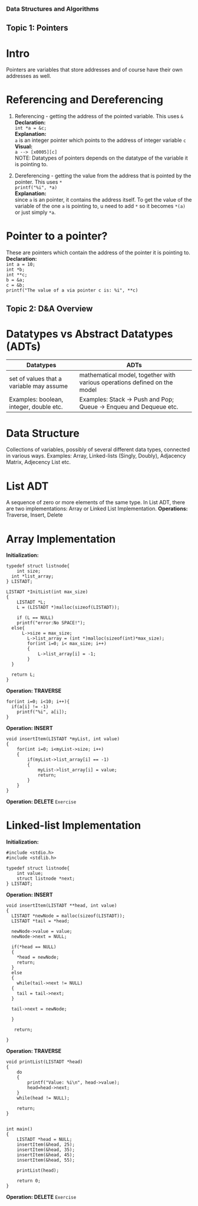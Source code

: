 ### Data Structures and Algorithms

## Topic 1: Pointers
# Intro 
Pointers are variables that store addresses and of course have their own addresses as well. 

# Referencing and Dereferencing
1. Referencing -  getting the address of the pointed variable. This uses ```&```  <br>
**Declaration:** <br> 
``` int *a = &c; ``` <br>
**Explanation:** <br>
```a``` is an integer pointer which points to the address of integer variable ```c```  <br>
**Visual:** <br>
```a --> [x0005][c] ``` <br>
NOTE: Datatypes of pointers depends on the datatype of the variable it is pointing to.  <br>

2. Dereferencing - getting the value from the address that is pointed by the pointer. This uses ```*``` <br>
``` printf("%i", *a) ``` <br>
**Explanation:** <br>
since ```a``` is an pointer, it contains the address itself. To get the value of the variable of the one ```a``` is pointing to, u need to add ```*``` so it becomes ```*(a)``` or just simply ```*a```. <br>

# Pointer to a pointer?
These are pointers which contain the address of the pointer it is pointing to. <br>
**Declaration:** <br>
``` int a = 10; ``` <br>
``` int *b; ``` <br>
``` int **c; ``` <br> 
``` b = &a; ```<br>
``` c = &b; ``` <br>
```printf("The value of a via pointer c is: %i", **c)```

## Topic 2: D&A Overview
# Datatypes vs Abstract Datatypes (ADTs) 
Datatypes | ADTs
------------ | -------------
set of values that a variable may assume | mathematical model, together with various operations defined on the model
Examples: boolean, integer, double etc. | Examples: Stack -> Push and Pop; Queue -> Enqueu and Dequeue etc. 

# Data Structure
Collections of variables, possibly of several different data types, connected in various ways.
Examples: Array, Linked-lists (Singly, Doubly), Adjacency Matrix, Adjecency List etc.

# List ADT
A sequence of zero or more elements of the same type. In List ADT, there are two implementations: Array or Linked List Implementation. 
**Operations:**
Traverse, Insert, Delete

# Array Implementation
**Initialization:**
```
typedef struct listnode{
    int size;
  int *list_array;
} LISTADT;

LISTADT *InitList(int max_size)
{
    LISTADT *L; 
    L = (LISTADT *)malloc(sizeof(LISTADT));
    
    if (L == NULL)
    printf("error:No SPACE!");
  else{
      L->size = max_size;
        L->list_array = (int *)malloc(sizeof(int)*max_size);
        for(int i=0; i< max_size; i++)
        {
            L->list_array[i] = -1;
        }
  }
  
  return L;
}
```
**Operation: TRAVERSE** 
```
for(int i=0; i<10; i++){
  if(a[i] != -1)
    printf("%i", a[i]);
}
```
**Operation: INSERT** 
```
void insertItem(LISTADT *myList, int value)
{
    for(int i=0; i<myList->size; i++)
    {
        if(myList->list_array[i] == -1)
        {
            myList->list_array[i] = value;
            return;
        }
    }
}
```
**Operation: DELETE** 
```Exercise```
# Linked-list Implementation
**Initialization:**
```
#include <stdio.h>
#include <stdlib.h>

typedef struct listnode{
    int value;
    struct listnode *next;
} LISTADT;
```
**Operation: INSERT** 
```
void insertItem(LISTADT **head, int value)
{
  LISTADT *newNode = malloc(sizeof(LISTADT));
  LISTADT *tail = *head;
  
  newNode->value = value;
  newNode->next = NULL;
 
  if(*head == NULL) 
  {
    *head = newNode;
    return;
  }
  else 
  {
    while(tail->next != NULL)
  {
    tail = tail->next;
  }
  
  tail->next = newNode;

  }
   
   return;
  
}
```
**Operation: TRAVERSE** 
```
void printList(LISTADT *head)
{
    do
    {
        printf("Value: %i\n", head->value);
        head=head->next;
    }
    while(head != NULL);
  
    return;
}


int main()
{
    LISTADT *head = NULL;
    insertItem(&head, 25);
    insertItem(&head, 35);
    insertItem(&head, 45);
    insertItem(&head, 55);
   
    printList(head);

    return 0;
}
```

**Operation: DELETE** 
```Exercise```




